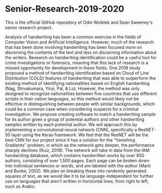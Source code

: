 # Senior-Research-2019-2020
This is the official GitHub repository of Odin Woiktek and Sean Sweeney's senior research project. 


Analysis of handwriting has been a common exercise in the fields of Computer Vision and Artificial Intelligence. However, much of the research that has been done involving handwriting has been focused more on discerning the contents of the text and less on discerning information about the writers. Research on handwriting identification could be a useful tool for crime investigations or forensics, meaning that this lack of research is a missed opportunity for development in these fields. One 2018 study proposed a method of handwriting identification based on Cloud of Line Distribution (COLD) features of handwriting that was able to outperform the existing method of identifying nationalities based on English handwriting (Nag, Shivakumara, Yirui, Pal, & Lu). However, the method was only designed to recognize nationalities between five countries that use different scripts in their native languages, so this method would likely not be effective in distinguishing between people with similar backgrounds, which could be a common case when considering suspects for a criminal investigation.
We propose creating software to match a handwriting sample for its author given a group of potential authors and other handwriting samples written by each potential author.  We will approach this by implementing a convolutional neural network (CNN), specifically a ResNET-50 layer using the Keras framework. We feel that the ResNET will be the best CNN for our project since it has a solution for the “Vanishing Gradients” problem, in which as the network gets deeper, the performance sharply declines (Ruiz, 2018). The network will take in data from the IAM handwriting database, which contains handwritten works by over 650 authors, consisting of over 1,500 pages. Each page can be broken down into individual sentences or words, and are labeled with the author (Marti and Bunke, 2002). We plan on breaking these into randomly generated squares of text, as we would like it to be language-independent for further use on languages that aren’t written in horizontal lines, from right to left, such as Arabic. 
